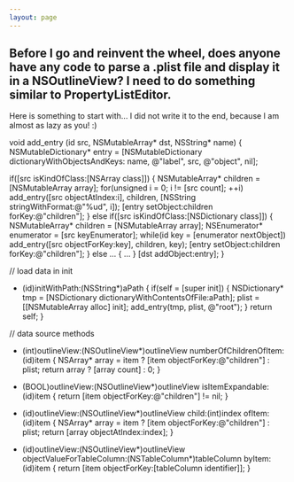 ```yaml
---
layout: page
---
```


Before I go and reinvent the wheel, does anyone have any code to parse a .plist file and display it in a NSOutlineView? I need to do something similar to PropertyListEditor.
----
Here is something to start with... I did not write it to the end, because I am almost as lazy as you! :)
    
void add_entry (id src, NSMutableArray* dst, NSString* name)
{
   NSMutableDictionary* entry = [NSMutableDictionary dictionaryWithObjectsAndKeys:
      name, @"label",
      src, @"object",
      nil];

   if([src isKindOfClass:[NSArray class]])
   {
      NSMutableArray* children = [NSMutableArray array];
      for(unsigned i = 0; i != [src count]; ++i)
         add_entry([src objectAtIndex:i], children, [NSString stringWithFormat:@"%ud", i]);
      [entry setObject:children forKey:@"children"];
   }
   else if([src isKindOfClass:[NSDictionary class]])
   {
      NSMutableArray* children = [NSMutableArray array];
      NSEnumerator* enumerator = [src keyEnumerator];
      while(id key = [enumerator nextObject])
         add_entry([src objectForKey:key], children, key);
      [entry setObject:children forKey:@"children"];
   }
   else ...
   {
      ...
   }
   [dst addObject:entry];
}

// load data in init
- (id)initWithPath:(NSString*)aPath
{
   if(self = [super init])
   {
      NSDictionary* tmp = [NSDictionary dictionaryWithContentsOfFile:aPath];
      plist = [[NSMutableArray alloc] init];
      add_entry(tmp, plist, @"root");
   }
   return self;
}

// data source methods
- (int)outlineView:(NSOutlineView*)outlineView numberOfChildrenOfItem:(id)item
{
   NSArray* array = item ? [item objectForKey:@"children"] : plist;
   return array ? [array count] : 0;
}

- (BOOL)outlineView:(NSOutlineView*)outlineView isItemExpandable:(id)item
{
   return [item objectForKey:@"children"] != nil;
}

- (id)outlineView:(NSOutlineView*)outlineView child:(int)index ofItem:(id)item
{
   NSArray* array = item ? [item objectForKey:@"children"] : plist;
   return [array objectAtIndex:index];
}

- (id)outlineView:(NSOutlineView*)outlineView objectValueForTableColumn:(NSTableColumn*)tableColumn byItem:(id)item
{
   return [item objectForKey:[tableColumn identifier]];
}
